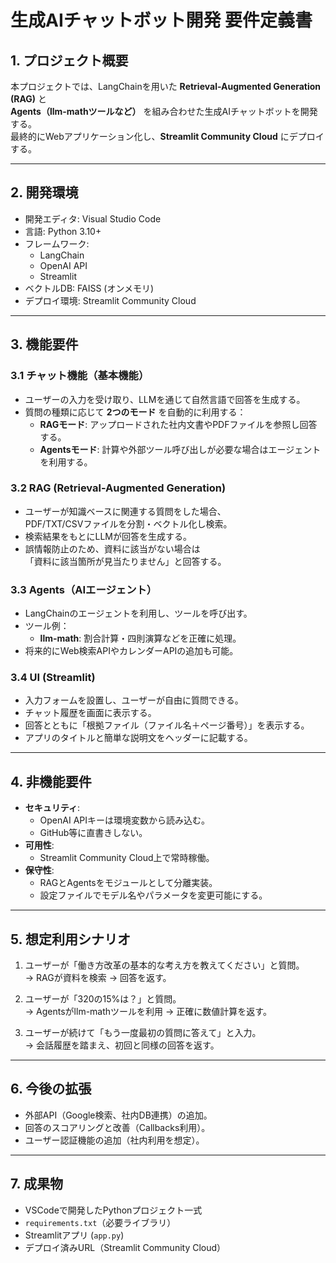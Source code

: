 # 生成AIチャットボット開発 要件定義書

## 1. プロジェクト概要
本プロジェクトでは、LangChainを用いた **Retrieval-Augmented Generation (RAG)** と  
**Agents（llm-mathツールなど）** を組み合わせた生成AIチャットボットを開発する。  
最終的にWebアプリケーション化し、**Streamlit Community Cloud** にデプロイする。

---

## 2. 開発環境
- 開発エディタ: Visual Studio Code
- 言語: Python 3.10+
- フレームワーク:
  - LangChain
  - OpenAI API
  - Streamlit
- ベクトルDB: FAISS (オンメモリ)
- デプロイ環境: Streamlit Community Cloud

---

## 3. 機能要件

### 3.1 チャット機能（基本機能）
- ユーザーの入力を受け取り、LLMを通じて自然言語で回答を生成する。
- 質問の種類に応じて **2つのモード** を自動的に利用する：
  - **RAGモード**: アップロードされた社内文書やPDFファイルを参照し回答する。
  - **Agentsモード**: 計算や外部ツール呼び出しが必要な場合はエージェントを利用する。

### 3.2 RAG (Retrieval-Augmented Generation)
- ユーザーが知識ベースに関連する質問をした場合、  
  PDF/TXT/CSVファイルを分割・ベクトル化し検索。  
- 検索結果をもとにLLMが回答を生成する。
- 誤情報防止のため、資料に該当がない場合は  
  「資料に該当箇所が見当たりません」と回答する。

### 3.3 Agents（AIエージェント）
- LangChainのエージェントを利用し、ツールを呼び出す。
- ツール例：
  - **llm-math**: 割合計算・四則演算などを正確に処理。
- 将来的にWeb検索APIやカレンダーAPIの追加も可能。

### 3.4 UI (Streamlit)
- 入力フォームを設置し、ユーザーが自由に質問できる。
- チャット履歴を画面に表示する。
- 回答とともに「根拠ファイル（ファイル名＋ページ番号）」を表示する。
- アプリのタイトルと簡単な説明文をヘッダーに記載する。

---

## 4. 非機能要件
- **セキュリティ**:
  - OpenAI APIキーは環境変数から読み込む。
  - GitHub等に直書きしない。
- **可用性**:
  - Streamlit Community Cloud上で常時稼働。
- **保守性**:
  - RAGとAgentsをモジュールとして分離実装。
  - 設定ファイルでモデル名やパラメータを変更可能にする。

---

## 5. 想定利用シナリオ
1. ユーザーが「働き方改革の基本的な考え方を教えてください」と質問。  
   → RAGが資料を検索 → 回答を返す。  

2. ユーザーが「320の15%は？」と質問。  
   → Agentsがllm-mathツールを利用 → 正確に数値計算を返す。  

3. ユーザーが続けて「もう一度最初の質問に答えて」と入力。  
   → 会話履歴を踏まえ、初回と同様の回答を返す。  

---

## 6. 今後の拡張
- 外部API（Google検索、社内DB連携）の追加。
- 回答のスコアリングと改善（Callbacks利用）。
- ユーザー認証機能の追加（社内利用を想定）。

---

## 7. 成果物
- VSCodeで開発したPythonプロジェクト一式
- `requirements.txt`（必要ライブラリ）
- Streamlitアプリ (`app.py`)
- デプロイ済みURL（Streamlit Community Cloud）

